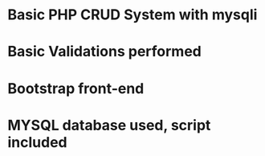 # Basic PHP CRUD System with mysqli
# Basic Validations performed
# Bootstrap front-end
# MYSQL database used, script included
